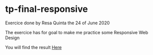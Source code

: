 # tp-final-responsive

Exercice done by Resa Quinta the 24 of June 2020

The exercice has for goal to make me practice some Responsive Web Design 

You will find the result [Here](https://resdev27.github.io/tp-final-responsive/index.html)